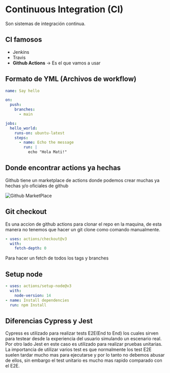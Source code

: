 # Continuous Integration (CI)

Son sistemas de integración continua.

## CI famosos

* Jenkins
* Travis
* **Github Actions** -> Es el que vamos a usar

## Formato de YML (Archivos de workflow)

````yml
name: Say hello

on:
  push:
    branches:
      - main

jobs:
  hello_world:
    runs-on: ubuntu-latest
    steps:
      - name: Echo the message
        run: |
          echo "Hola Mati!"
````

## Donde encontrar actions ya hechas

Github tiene un marketplace de actions donde podemos crear muchas ya hechas y/o oficiales de github

![Github MarketPlace](https://github.com/marketplace)

## Git checkout

Es una accion de github actions para clonar el repo en la maquina, de esta manera no tenemos que hacer un git clone como comando manualmente.

````yaml
- uses: actions/checkout@v3
  with:
    fetch-depth: 0
````
Para hacer un fetch de todos los tags y branches

## Setup node

````yaml
- uses: actions/setup-node@v3
  with:
    node-version: 14
- name: Install dependencies
  run: npm Install
````

## Diferencias Cypress y Jest

Cypress es utilizado para realizar tests E2E(End to End) los cuales sirven para testear desde la experiencia del usuario simulando un escenario real.
Por otro lado Jest en este caso es utilizado para realizar pruebas unitarias.
La importancia de utilizar varios test es que normalmente los test E2E suelen tardar mucho mas para ejecutarse y por lo tanto no debemos abusar de ellos, sin embargo el test unitario es mucho mas rapido comparado con el E2E.